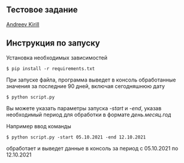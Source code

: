 ## Тестовое задание 
[Andreev Kirill](https://t.me/kill_rilll)

## Инструкция по запуску 
Установка необходимых зависимостей
```
$ pip install -r requirements.txt
```
При запуске файла, программа выведет в консоль обработанные значения за последние 90 дней, включая сегодняшнюю дату 
```
$ python script.py
```
Вы можете указать параметры запуска <i>-start</i> и <i>-end</i>, указав необходимый период для обработки 
в формате <i>день.месяц.год</i>

Например ввод команды 
```
$ python script.py -start 05.10.2021 -end 12.10.2021
```
обработает и выведет данные в консоль за период с 05.10.2021 по 12.10.2021
